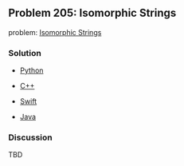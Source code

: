 ## Problem 205: Isomorphic Strings

problem: [Isomorphic Strings](https://leetcode.com/problems/isomorphic-strings/)

### Solution

- [Python](../python/problem205.py)

- [C++](../cpp/problem205.cpp)

- [Swift](../swift/problem205.swift)

- [Java](../java/problem205.java)

### Discussion

TBD

